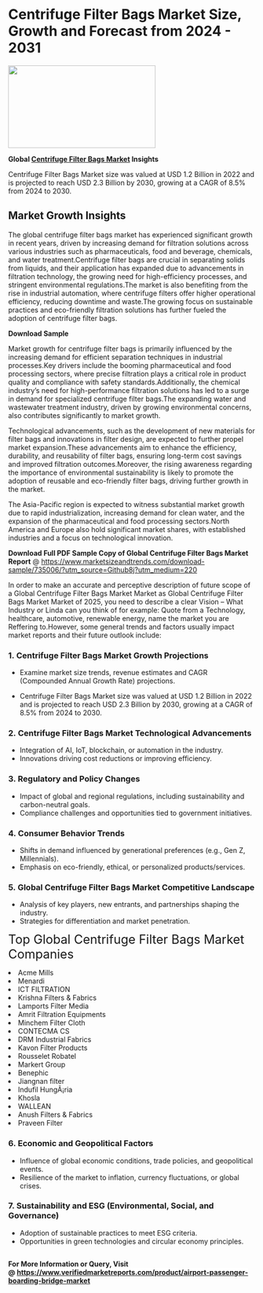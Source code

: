 <H1>Centrifuge Filter Bags Market Size, Growth and Forecast from 2024 - 2031</H1><img class="aligncenter size-medium wp-image-584254" src="https://thirdeyenews.in/wp-content/uploads/2024/09/Global-Market-Research-300x168.jpeg" alt="" width="300" height="168" /><p><strong>Global&nbsp;<a href="https://www.marketsizeandtrends.com/download-sample/735006/?utm_source=Github8j?utm_medium=220">Centrifuge Filter Bags Market</a> Insights</strong></p><p>Centrifuge Filter Bags Market size was valued at USD 1.2 Billion in 2022 and is projected to reach USD 2.3 Billion by 2030, growing at a CAGR of 8.5% from 2024 to 2030.</p><p><h2>Market Growth Insights</h2> <p>The global centrifuge filter bags market has experienced significant growth in recent years, driven by increasing demand for filtration solutions across various industries such as pharmaceuticals, food and beverage, chemicals, and water treatment.Centrifuge filter bags are crucial in separating solids from liquids, and their application has expanded due to advancements in filtration technology, the growing need for high-efficiency processes, and stringent environmental regulations.The market is also benefiting from the rise in industrial automation, where centrifuge filters offer higher operational efficiency, reducing downtime and waste.The growing focus on sustainable practices and eco-friendly filtration solutions has further fueled the adoption of centrifuge filter bags.</p> <p><strong>Download Sample</strong></p> <p>Market growth for centrifuge filter bags is primarily influenced by the increasing demand for efficient separation techniques in industrial processes.Key drivers include the booming pharmaceutical and food processing sectors, where precise filtration plays a critical role in product quality and compliance with safety standards.Additionally, the chemical industry’s need for high-performance filtration solutions has led to a surge in demand for specialized centrifuge filter bags.The expanding water and wastewater treatment industry, driven by growing environmental concerns, also contributes significantly to market growth.</p> <p>Technological advancements, such as the development of new materials for filter bags and innovations in filter design, are expected to further propel market expansion.These advancements aim to enhance the efficiency, durability, and reusability of filter bags, ensuring long-term cost savings and improved filtration outcomes.Moreover, the rising awareness regarding the importance of environmental sustainability is likely to promote the adoption of reusable and eco-friendly filter bags, driving further growth in the market.</p> <p>The Asia-Pacific region is expected to witness substantial market growth due to rapid industrialization, increasing demand for clean water, and the expansion of the pharmaceutical and food processing sectors.North America and Europe also hold significant market shares, with established industries and a focus on technological innovation.</p> <p><span class=""><strong>Download Full PDF Sample Copy of Global Centrifuge Filter Bags Market Report</strong> @ <a href="https://www.marketsizeandtrends.com/download-sample/735006/?utm_source=Github8j?utm_medium=220" target="_blank">https://www.marketsizeandtrends.com/download-sample/735006/?utm_source=Github8j?utm_medium=220</a></span></p><p>In order to make an accurate and perceptive description of future scope of a Global&nbsp;Centrifuge Filter Bags Market Market as Global&nbsp;Centrifuge Filter Bags Market Market of 2025, you need to describe a clear Vision &ndash; What Industry or Linda can you think of for example: Quote from a Technology, healthcare, automotive, renewable energy, name the market you are Reffering to.However, some general trends and factors usually impact market reports and their future outlook include:</p><h3>1.&nbsp;<strong>Centrifuge Filter Bags Market Growth Projections</strong></h3><ul><li>Examine market size trends, revenue estimates and CAGR (Compounded Annual Growth Rate) projections.</li><li><p>Centrifuge Filter Bags Market size was valued at USD 1.2 Billion in 2022 and is projected to reach USD 2.3 Billion by 2030, growing at a CAGR of 8.5% from 2024 to 2030.</p></li></ul><h3>2.&nbsp;<strong>Centrifuge Filter Bags Market Technological Advancements</strong></h3><ul><li>Integration of AI, IoT, blockchain, or automation in the industry.</li><li>Innovations driving cost reductions or improving efficiency.</li></ul><h3>3.&nbsp;<strong>Regulatory and Policy Changes</strong></h3><ul><li>Impact of global and regional regulations, including sustainability and carbon-neutral goals.</li><li>Compliance challenges and opportunities tied to government initiatives.</li></ul><h3>4.&nbsp;<strong>Consumer Behavior Trends</strong></h3><ul><li>Shifts in demand influenced by generational preferences (e.g., Gen Z, Millennials).</li><li>Emphasis on eco-friendly, ethical, or personalized products/services.</li></ul><h3>5.&nbsp;<strong>Global Centrifuge Filter Bags Market Competitive Landscape</strong></h3><ul><li>Analysis of key players, new entrants, and partnerships shaping the industry.</li><li>Strategies for differentiation and market penetration.</li></ul><p data-pm-slice="1 1 []"><span style="color: inherit; font-family: inherit; font-size: 25px;">Top Global Centrifuge Filter Bags Market Companies</span></p><div class="" data-test-id=""><p><li>Acme Mills</li><li> Menardi</li><li> ICT FILTRATION</li><li> Krishna Filters & Fabrics</li><li> Lamports Filter Media</li><li> Amrit Filtration Equipments</li><li> Minchem Filter Cloth</li><li> CONTECMA CS</li><li> DRM Industrial Fabrics</li><li> Kavon Filter Products</li><li> Rousselet Robatel</li><li> Markert Group</li><li> Benephic</li><li> Jiangnan filter</li><li> Indufil HungÃ¡ria</li><li> Khosla</li><li> WALLEAN</li><li> Anush Filters & Fabrics</li><li> Praveen Filter</li></p></div><h3>6.&nbsp;<strong>Economic and Geopolitical Factors</strong></h3><ul><li>Influence of global economic conditions, trade policies, and geopolitical events.</li><li>Resilience of the market to inflation, currency fluctuations, or global crises.</li></ul><h3>7.&nbsp;<strong>Sustainability and ESG (Environmental, Social, and Governance)</strong></h3><ul><li>Adoption of sustainable practices to meet ESG criteria.</li><li>Opportunities in green technologies and circular economy principles.</li></ul><h2><strong style="font-size: 14px;">For More Information or Query, Visit @&nbsp;</strong><a style="background-color: #ffffff; font-size: 14px;" href="https://www.marketsizeandtrends.com/report/centrifuge-filter-bags-market/" target="_blank">https://www.verifiedmarketreports.com/product/airport-passenger-boarding-bridge-market</a></h2>